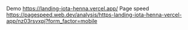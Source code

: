 Demo https://landing-iota-henna.vercel.app/
Page speed https://pagespeed.web.dev/analysis/https-landing-iota-henna-vercel-app/nz03rsvxpj?form_factor=mobile
